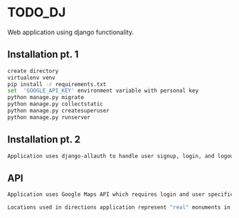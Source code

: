 # TODO_DJ

Web application using django functionality.

## Installation pt. 1

```bash
create directory
virtualenv venv
pip install -r requirements.txt
set  'GOOGLE_API_KEY' environment variable with personal key
python manage.py migrate
python manage.py collectstatic
python manage.py createsuperuser
python manage.py runserver
```

## Installation pt. 2

```bash
Application uses django-allauth to handle user signup, login, and logout.  Django-allauth has predefined urls and templates.  To read relevant documentation check out thier page at: https://django-allauth.readthedocs.io/en/latest/installation.html
```

## API

```bash
Application uses Google Maps API which requires login and user specific key.  For registration and to read documentation please check out: https://cloud.google.com/maps-platform/

Locations used in directions application represent "real" monuments in either Virgina or Washington, DC.
```
